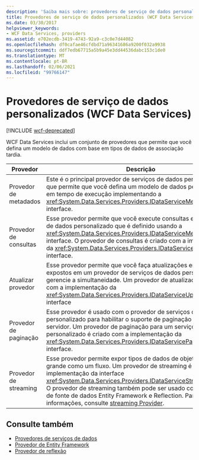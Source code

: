 ```yaml
---
description: 'Saiba mais sobre: provedores de serviço de dados personalizados (WCF Data Services)'
title: Provedores de serviço de dados personalizados (WCF Data Services)
ms.date: 03/30/2017
helpviewer_keywords:
- WCF Data Services, providers
ms.assetid: e702ecdb-3419-4743-92a9-c3c0e7d44082
ms.openlocfilehash: df0cafae46cfdbd71a96341686a9200f032a9938
ms.sourcegitcommit: ddf7edb67715a5b9a45e3dd44536dabc153c1de0
ms.translationtype: MT
ms.contentlocale: pt-BR
ms.lasthandoff: 02/06/2021
ms.locfileid: "99766147"
---
```

# <a name="custom-data-service-providers-wcf-data-services"></a>Provedores de serviço de dados personalizados (WCF Data Services)

[!INCLUDE [wcf-deprecated](~/includes/wcf-deprecated.md)]

WCF Data Services inclui um conjunto de provedores que permite que você defina um modelo de dados com base em tipos de dados de associação tardia.  
  
|Provedor|Descrição|  
|--------------|-----------------|  
|Provedor de metadados|Este é o principal provedor de serviços de dados personalizados que permite que você defina um modelo de dados personalizado em tempo de execução implementando a <xref:System.Data.Services.Providers.IDataServiceMetadataProvider> interface.|  
|Provedor de consultas|Esse provedor permite que você execute consultas em um modelo de dados personalizado que é definido usando a <xref:System.Data.Services.Providers.IDataServiceMetadataProvider> interface. O provedor de consultas é criado com a implementação da <xref:System.Data.Services.Providers.IDataServiceQueryProvider> interface.|  
|Atualizar provedor|Esse provedor permite que você faça atualizações em tipos expostos em um provedor de serviços de dados personalizado e gerencie a simultaneidade. Um provedor de atualização é criado com a implementação da <xref:System.Data.Services.Providers.IDataServiceUpdateProvider> interface|  
|Provedor de paginação|Esse provedor é usado com o provedor de serviços de dados personalizado para habilitar o suporte de paginação controlado por servidor. Um provedor de paginação para um serviço de dados personalizado é criado com a implementação da <xref:System.Data.Services.Providers.IDataServicePagingProvider> interface.|  
|Provedor de streaming|Esse provedor permite expor tipos de dados de objeto binário grande como um fluxo. Um provedor de streaming é criado com a implementação da interface <xref:System.Data.Services.Providers.IDataServiceStreamProvider>. O provedor de streaming também pode ser usado com provedores de fonte de dados Entity Framework e Reflection. Para obter mais informações, consulte [streaming Provider](streaming-provider-wcf-data-services.md).|  
  
## <a name="see-also"></a>Consulte também

- [Provedores de serviços de dados](data-services-providers-wcf-data-services.md)
- [Provedor de Entity Framework](entity-framework-provider-wcf-data-services.md)
- [Provedor de reflexão](reflection-provider-wcf-data-services.md)
